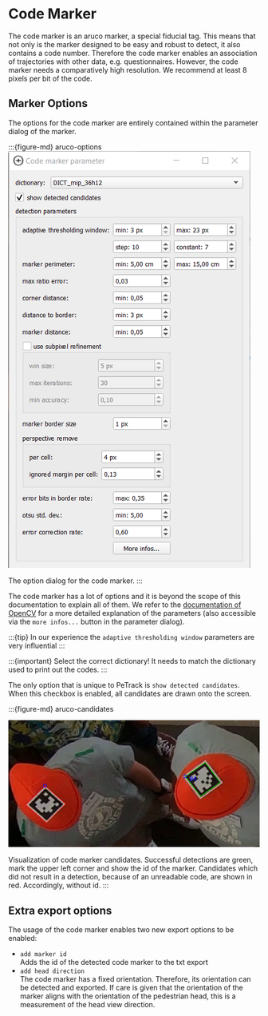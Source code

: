 # Code Marker

The code marker is an aruco marker, a special fiducial tag. This means that not only is the marker designed to be easy and robust to detect, it also contains a code number. Therefore the code marker enables an association of trajectories with other data, e.g. questionnaires. However, the code marker needs a comparatively high resolution. We recommend at least 8 pixels per bit of the code.

## Marker Options

The options for the code marker are entirely contained within the parameter dialog of the marker.

:::{figure-md} aruco-options
![code marker parameter dialog](images/aurco_options.png)

The option dialog for the code marker.
:::

The code marker has a lot of options and it is beyond the scope of this documentation to explain all of them. We refer to the [documentation of OpenCV](https://docs.opencv.org/4.5.3/d1/dcd/structcv_1_1aruco_1_1DetectorParameters.html#details) for a more detailed explanation of the parameters (also accessible via the `more infos...` button in the parameter dialog). 

:::{tip}
In our experience the `adaptive thresholding window` parameters are very influential
:::

:::{important}
Select the correct dictionary! It needs to match the dictionary used to print out the codes.
:::

The only option that is unique to PeTrack is `show detected candidates`. When this checkbox is enabled, all candidates are drawn onto the screen. 

:::{figure-md} aruco-candidates

![code marker candidate viz](images/aruco_viz.png)

Visualization of code marker candidates. Successful detections are green, mark the upper left corner and show the id of the marker. Candidates which did not result in a detection, because of an unreadable code, are shown in red. Accordingly, without id.
:::

## Extra export options

The usage of the code marker enables two new export options to be enabled:

- `add marker id`  
  Adds the id of the detected code marker to the txt export
- `add head direction`  
  The code marker has a fixed orientation. Therefore, its orientation can be detected and exported. If care is given that the orientation of the marker aligns with the orientation of the pedestrian head, this is a measurement of the head view direction.